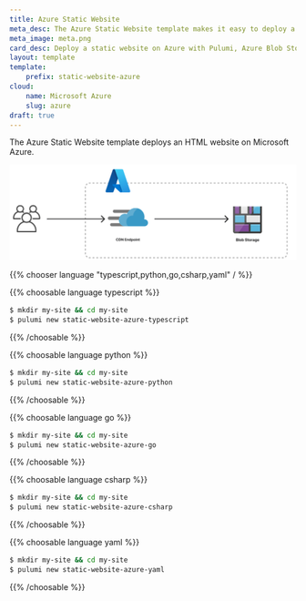 ```yaml
---
title: Azure Static Website
meta_desc: The Azure Static Website template makes it easy to deploy a static website on Azure with Pulumi, Azure Blob Storage, and Azure CDN.
meta_image: meta.png
card_desc: Deploy a static website on Azure with Pulumi, Azure Blob Storage, and Azure CDN.
layout: template
template:
    prefix: static-website-azure
cloud:
    name: Microsoft Azure
    slug: azure
draft: true
---
```


The Azure Static Website template deploys an HTML website on Microsoft Azure.

![An architecture diagram of the Pulumi Azure Static Website template](./architecture.png)

{{% chooser language "typescript,python,go,csharp,yaml" / %}}

{{% choosable language typescript %}}

```bash
$ mkdir my-site && cd my-site
$ pulumi new static-website-azure-typescript
```

{{% /choosable %}}

{{% choosable language python %}}

```bash
$ mkdir my-site && cd my-site
$ pulumi new static-website-azure-python
```

{{% /choosable %}}

{{% choosable language go %}}

```bash
$ mkdir my-site && cd my-site
$ pulumi new static-website-azure-go
```

{{% /choosable %}}

{{% choosable language csharp %}}

```bash
$ mkdir my-site && cd my-site
$ pulumi new static-website-azure-csharp
```

{{% /choosable %}}

{{% choosable language yaml %}}

```bash
$ mkdir my-site && cd my-site
$ pulumi new static-website-azure-yaml
```

{{% /choosable %}}
